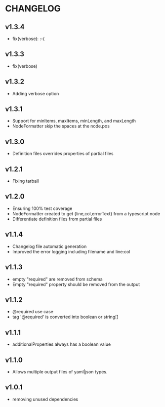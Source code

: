 # CHANGELOG

## v1.3.4

* fix(verbose): :-(

## v1.3.3

* fix(verbose)

## v1.3.2

* Adding verbose option

## v1.3.1

* Support for minItems, maxItems, minLength, and maxLength
* NodeFormatter skip the spaces at the node.pos

## v1.3.0

* Definition files overrides properties of partial files

## v1.2.1

* Fixing tarball

## v1.2.0

* Ensuring 100% test coverage
* NodeFormatter created to get {line,col,errorText} from a typescript node
* Differentiate definition files from partial files

## v1.1.4

* Changelog file automatic generation
* Improved the error logging including filename and line:col

## v1.1.3

* empty "required" are removed from schema
* Empty "required" property should be removed from the output

## v1.1.2

* @required use case
* tag '@required' is converted into boolean or string[]

## v1.1.1

* additionalProperties always has a boolean value

## v1.1.0

* Allows multiple output files of yaml|json types.

## v1.0.1

* removing unused dependencies
